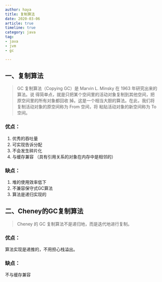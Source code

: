 ```yaml
---
author: haya
title: 复制算法
date: 2020-03-06
article: true
timeline: true
category: java
tag:
- java
- jvm
- gc

---
```

## 一、复制算法
>GC 复制算法（Copying GC）是 Marvin L. Minsky 在 1963 年研究出来的算法。说
得简单点，就是只把某个空间里的活动对象复制到其他空间，把原空间里的所有对象都回收
掉。这是一个相当大胆的算法。在此，我们将复制活动对象的原空间称为 From 空间，将
粘贴活动对象的新空间称为 To 空间。

### 优点：
1. 优秀的吞吐量
2. 可实现告诉分配
3. 不会发生碎片化
4. 与缓存兼容 （具有引用关系的对象在内存中是相邻的）
### 缺点：
1. 堆的使用效率低下
2. 不兼容保守式GC算法
3. 算法是递归实现的
## 二、Cheney的GC复制算法
>Cheney 的 GC 复制算法不是递归地，而是迭代地进行复制。

### 优点：
算法实现是递推的，不用担心栈溢出。
### 缺点：
不与缓存兼容 